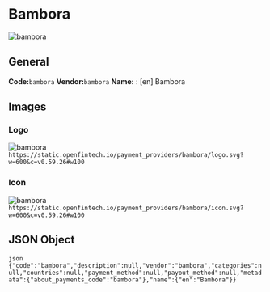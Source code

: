 # Bambora 
![bambora](https://static.openfintech.io/payment_providers/bambora/logo.svg?w=600&c=v0.59.26#w100) 
## General 
**Code:**`bambora` 
**Vendor:**`bambora` 
**Name:** 
:	[en] Bambora 
## Images 
### Logo 
![bambora](https://static.openfintech.io/payment_providers/bambora/logo.svg?w=600&c=v0.59.26#w100) 
``` https://static.openfintech.io/payment_providers/bambora/logo.svg?w=600&c=v0.59.26#w100 ``` 
### Icon 
![bambora](https://static.openfintech.io/payment_providers/bambora/icon.svg?w=600&c=v0.59.26#w100) 
``` https://static.openfintech.io/payment_providers/bambora/icon.svg?w=600&c=v0.59.26#w100 ``` 
## JSON Object 
```json {"code":"bambora","description":null,"vendor":"bambora","categories":null,"countries":null,"payment_method":null,"payout_method":null,"metadata":{"about_payments_code":"bambora"},"name":{"en":"Bambora"}} ``` 
